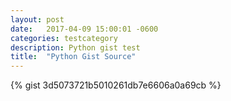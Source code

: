 ```yaml
---
layout: post
date:   2017-04-09 15:00:01 -0600
categories: testcategory
description: Python gist test
title:  "Python Gist Source"
---
```

{% gist 3d5073721b5010261db7e6606a0a69cb %}
